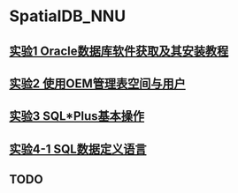 # SpatialDB_NNU

## [实验1  Oracle数据库软件获取及其安装教程](https://github.com/solidjerryc/SpatialDB_NNU/tree/master/Ex.1 "实验1")

## [实验2  使用OEM管理表空间与用户](https://github.com/solidjerryc/SpatialDB_NNU/tree/master/Ex.2 "实验2")

## [实验3  SQL\*Plus基本操作](https://github.com/solidjerryc/SpatialDB_NNU/tree/master/Ex.3 "实验3")

## [实验4-1  SQL数据定义语言](https://github.com/shangjing1996/SpatialDB_NNU/tree/master/Ex.4-1 "实验4-1")

## TODO
